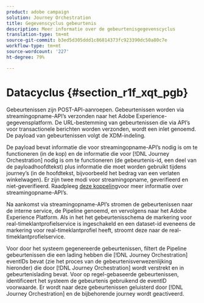 ```yaml
---
product: adobe campaign
solution: Journey Orchestration
title: Gegevenscyclus gebeurtenis
description: Meer informatie over de gebeurtenisgegevenscyclus
translation-type: tm+mt
source-git-commit: b3ed5d305ddd1c86814373fc923390dc50a80c7e
workflow-type: tm+mt
source-wordcount: '227'
ht-degree: 79%

---
```



# Datacyclus {#section_r1f_xqt_pgb}

Gebeurtenissen zijn POST-API-aanroepen. Gebeurtenissen worden via streamingopname-API’s verzonden naar het Adobe Experience-gegevensplatform. De URL-bestemming van gebeurtenissen die via API’s voor transactionele berichten worden verzonden, wordt een inlet genoemd. De payload van gebeurtenissen volgt de XDM-indeling.

De payload bevat informatie die voor streamingopname-API’s nodig is om te functioneren (in de kop) en de informatie die voor [!DNL Journey Orchestration] nodig is om te functioneren (de gebeurtenis-id, een deel van de payloadhoofdtekst) plus informatie die moet worden gebruikt tijdens journey’s (in de hoofdtekst, bijvoorbeeld het bedrag van een verlaten winkelwagen). Er zijn twee modi voor streamingopname, geverifieerd en niet-geverifieerd. Raadpleeg [deze koppeling](https://docs.adobe.com/content/help/nl-NL/experience-platform/xdm/api/getting-started.html)voor meer informatie over streamingopname-API’s.

Na aankomst via streamingopname-API’s stromen de gebeurtenissen naar de interne service, de Pipeline genoemd, en vervolgens naar het Adobe Experience Platform. Als in het het gebeurtenisschema de markering voor real-timeklantprofielservice is ingeschakeld en een dataset-id eveneens de markering voor real-timeklantprofiel heeft, stroomt deze naar de real-timeklantprofielservice.

Voor door het systeem gegenereerde gebeurtenissen, filtert de Pipeline gebeurtenissen die een lading hebben die [!DNL Journey Orchestration] eventIDs bevat (zie het proces van de gebeurtenisverwezenlijking hieronder) die door [!DNL Journey Orchestration] wordt verstrekt en in gebeurtenislading bevat. Voor op regel-gebaseerde gebeurtenissen, identificeert het systeem de gebeurtenis gebruikend de eventID voorwaarde. Er wordt naar deze gebeurtenissen geluisterd door [!DNL Journey Orchestration] en de bijbehorende journey wordt geactiveerd.
